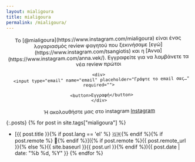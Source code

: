 ```yaml
---
layout: mialigoura
title: mialigoura
permalink: /mialigoura/
---
```


<section style="text-align: center; max-width: 32rem;overflow: initial;transform: rotate(-1deg);">
  <form action="https://buttondown.email/api/emails/embed-subscribe/tsangiotis" accept-charset="UTF-8" data-remote="true" method="post">
    <label for="email" markdown="1">
      Το [@mialigoura](https://www.instagram.com/mialigoura) είναι ένας λογαριασμός review φαγητού που ξεκινήσαμε [εγώ](https://www.instagram.com/tsangiotis) και η [Άννα](https://www.instagram.com/anna.vek/). Εγγραφείτε για να λαμβάνετε τα νέα review πρώτοι
    </label>

    <div>
      <input type="email" name="email" placeholder="Γράψτε το email σας…" required="">

      <button>Εγγραφή</button>
    </div>

  </form>
  <p class="txt--x-small flush--bottom">
    Ή ακολουθήστε μας στο instagram <a class="permalink" href="https://www.instagram.com/mialigoura">Instagram</a>
  </p>
</section>

{:.posts}
{% for post in site.tags["mialigoura"] %}

- [{{ post.title }}{% if post.lang == 'el' %} 🇬🇷{% endif %}{% if post.remote %} 🔗{% endif %}]({% if post.remote %}{{ post.remote_url }}{% else %}{{ site.baseurl }}{{ post.url }}{% endif %})<time datetime="{{ post.date | date_to_xmlschema }}">{{ post.date | date: "%b %d, %Y" }}</time>
  {% endfor %}

